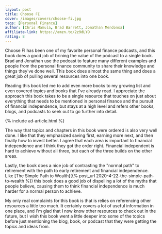```yaml
---
layout: post
title: Choose FI
cover: /images/covers/choose-fi.jpg
tags: [Personal Finance]
author: [Chris Mamula, Brad Barrett, Jonathan Mendonsa]
affiliate-link: https://amzn.to/2z9dLYO
rating: 8
---
```


Choose FI has been one of my favorite personal finance podcasts, and this book does a good job of brining the value of the podcast to a single book. Brad and Jonathan use the podcast to feature many different examples and people from the personal finance community to share their knowledge and things they've done well. This book does almost the same thing and does a great job of pulling several resources into one book.

Reading this book led me to add even more books to my growing list and even covered topics and books that I've already read. I appreciate the approach this book takes to be a single resource that touches on just about everything that needs to be mentioned in personal finance and the pursuit of financial independence, but stays at a high level and refers other books, blogs, and podcasts to seek out to go further into detail.

{% include ad-article.html %}

The way that topics and chapters in this book were ordered is also very well done. I like that they emphasized saving first, earning more next, and then finally how to invest better. I agree that each area is important to financial independence and I think they got the order right. Financial independent is hard to achieve without all three, but each of the three builds on the other areas.

Lastly, the book does a nice job of contrasting the "normal path" to retirement with the path to early retirement and financial independence. Like [The Simple Path to Wealth]({% post_url 2020-4-22-the-simple-path-to-wealth %}) this book does a good job of dispelling a lot of the myths that people believe, causing them to think financial independence is much harder for a normal person to achieve.

My only real complaints for this book is that is relies on referencing other resources a little too much. It certainly covers a lot of useful information in one place, and I'm glad that I now know other resources to check out in the future, but I wish this book went a little deeper into some of the topics before just mentioning the blog, book, or podcast that they were getting the topics and ideas from.

